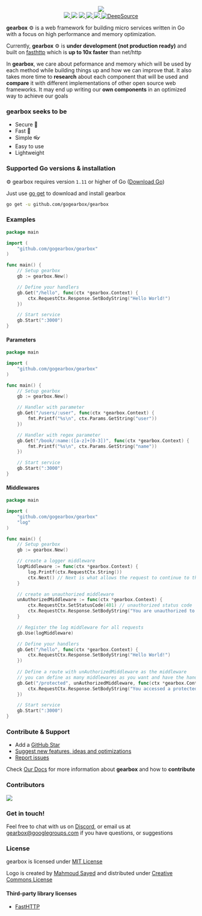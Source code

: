 <p align="center">
    <img src="https://raw.githubusercontent.com/gogearbox/gearbox/master/assets/gearbox-512.png"/>
    <br />
    <a href="https://godoc.org/github.com/gogearbox/gearbox">
      <img src="https://godoc.org/github.com/gogearbox/gearbox?status.png" />
    </a>
    <img src="https://github.com/gogearbox/gearbox/workflows/Test%20&%20Build/badge.svg?branch=master" />
    <a href="https://codecov.io/gh/gogearbox/gearbox">
      <img src="https://codecov.io/gh/gogearbox/gearbox/branch/master/graph/badge.svg" />
    </a>
    <a href="https://goreportcard.com/report/github.com/gogearbox/gearbox">
      <img src="https://goreportcard.com/badge/github.com/gogearbox/gearbox" />
    </a>
	<a href="https://discord.com/invite/CT8my4R">
      <img src="https://img.shields.io/discord/716724372642988064?label=Discord&logo=discord">
  	</a>
    <a href="https://deepsource.io/gh/gogearbox/gearbox/?ref=repository-badge" target="_blank">
      <img alt="DeepSource" title="DeepSource" src="https://static.deepsource.io/deepsource-badge-light-mini.svg">
    </a>
</p>


**gearbox** :gear: is a web framework for building micro services written in Go with a focus on high performance and memory optimization. 

Currently, **gearbox** :gear: is **under development (not production ready)** and built on [fasthttp](https://github.com/valyala/fasthttp) which is **up to 10x faster** than net/http

In **gearbox**, we care about peformance and memory which will be used by each method while building things up and how we can improve that. It also takes more time to **research** about each component that will be used and **compare** it with different implementations of other open source web frameworks. It may end up writing our **own components** in an optimized way to achieve our goals

### gearbox seeks to be
+ Secure :closed_lock_with_key:
+ Fast :rocket:
+ Simple :eyeglasses:
+ Easy to use
+ Lightweight


### Supported Go versions & installation

:gear: gearbox requires version `1.11` or higher of Go ([Download Go](https://golang.org/dl/))

Just use [go get](https://golang.org/cmd/go/#hdr-Add_dependencies_to_current_module_and_install_them) to download and install gearbox

```bash
go get -u github.com/gogearbox/gearbox
```

### Examples

```go
package main

import (
	"github.com/gogearbox/gearbox"
)

func main() {
	// Setup gearbox
	gb := gearbox.New()

	// Define your handlers
	gb.Get("/hello", func(ctx *gearbox.Context) {
		ctx.RequestCtx.Response.SetBodyString("Hello World!")
	})

	// Start service
	gb.Start(":3000")
}
```

#### Parameters
```go
package main

import (
	"github.com/gogearbox/gearbox"
)

func main() {
	// Setup gearbox
	gb := gearbox.New()

	// Handler with parameter
	gb.Get("/users/:user", func(ctx *gearbox.Context) {
		fmt.Printf("%s\n", ctx.Params.GetString("user"))
	})

	// Handler with regex parameter
	gb.Get("/book/:name:([a-z]+[0-3])", func(ctx *gearbox.Context) {
		fmt.Printf("%s\n", ctx.Params.GetString("name"))
	})

	// Start service
	gb.Start(":3000")
}
```

#### Middlewares
```go
package main

import (
	"github.com/gogearbox/gearbox"
	"log"
)

func main() {
	// Setup gearbox
	gb := gearbox.New()

	// create a logger middleware
	logMiddleware := func(ctx *gearbox.Context) {
		log.Printf(ctx.RequestCtx.String())
		ctx.Next() // Next is what allows the request to continue to the next middleware/handler
	}

	// create an unauthorized middleware
	unAuthorizedMiddleware := func(ctx *gearbox.Context) {
		ctx.RequestCtx.SetStatusCode(401) // unauthorized status code
		ctx.RequestCtx.Response.SetBodyString("You are unauthorized to access this page!")
	}

	// Register the log middleware for all requests
	gb.Use(logMiddleware)

	// Define your handlers
	gb.Get("/hello", func(ctx *gearbox.Context) {
		ctx.RequestCtx.Response.SetBodyString("Hello World!")
	})
    
	// Define a route with unAuthorizedMiddleware as the middleware
	// you can define as many middlewares as you want and have the handler as the last argument
	gb.Get("/protected", unAuthorizedMiddleware, func(ctx *gearbox.Context) {
		ctx.RequestCtx.Response.SetBodyString("You accessed a protected page")
	})

	// Start service
	gb.Start(":3000")
}
```

### Contribute & Support
+ Add a [GitHub Star](https://github.com/gogearbox/gearbox/stargazers)
+ [Suggest new features, ideas and optimizations](https://github.com/gogearbox/gearbox/issues)
+ [Report issues](https://github.com/gogearbox/gearbox/issues)

Check [Our Docs](https://gogearbox.com/docs) for more information about **gearbox** and how to **contribute**

### Contributors

<a href="https://github.com/gogearbox/gearbox/graphs/contributors">
  <img src="https://contributors-img.firebaseapp.com/image?repo=gogearbox/gearbox" />
</a>

### Get in touch!

Feel free to chat with us on [Discord](https://discord.com/invite/CT8my4R), or email us at [gearbox@googlegroups.com](gearbox@googlegroups.com)  if you have questions, or suggestions

### License

gearbox is licensed under [MIT License](LICENSE)

Logo is created by [Mahmoud Sayed](https://www.facebook.com/mahmoudsayedae) and distributed under [Creative Commons License](https://creativecommons.org/licenses/by-sa/4.0/)

#### Third-party library licenses
- [FastHTTP](https://github.com/valyala/fasthttp/blob/master/LICENSE)
